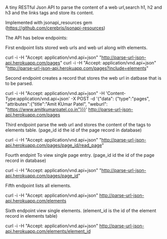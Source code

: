 A tiny RESTful Json API to parse the content of a web url,search h1, h2 and h3 and the links tags and store its content.

Implemented with jsonapi_resources gem (https://github.com/cerebris/jsonapi-resources)

The API has below endpoints:

First endpoint lists stored web urls and web url along with elements.

curl -i -H "Accept: application/vnd.api+json" "http://parse-url-json-api.herokuapp.com/pages"
curl -i -H "Accept: application/vnd.api+json" "http://parse-url-json-api.herokuapp.com/pages?include=elements"

Second endpoint creates a record that stores the web url in datbase that is to be parsed.

curl -i -H "Accept: application/vnd.api+json" -H 'Content-Type:application/vnd.api+json' -X POST -d '{"data": {"type":"pages", "attributes":{"title":"Amit KUmar Patel", "weburl": "https://www.amitkumarpatel.co.in"}}}' http://parse-url-json-api.herokuapp.com/pages 

Third endpoint parse the web url and stores the content of the tags to elements table. (page_id id the id of the page record in database)

curl -i -H "Accept: application/vnd.api+json" "http://parse-url-json-api.herokuapp.com/pages/page_id/read_page"

Fourth endpint To view single page entry. (page_id id the id of the page record in database)

curl -i -H "Accept: application/vnd.api+json" "http://parse-url-json-api.herokuapp.com/pages/page_id"

Fifth endpoint lists all elements. 

curl -i -H "Accept: application/vnd.api+json"  http://parse-url-json-api.herokuapp.com/elements

Sixth endpoint view single elements. (element_id is the id of the element record in elements table)

curl -i -H "Accept: application/vnd.api+json"  http://parse-url-json-api.herokuapp.com/elements/element_id
